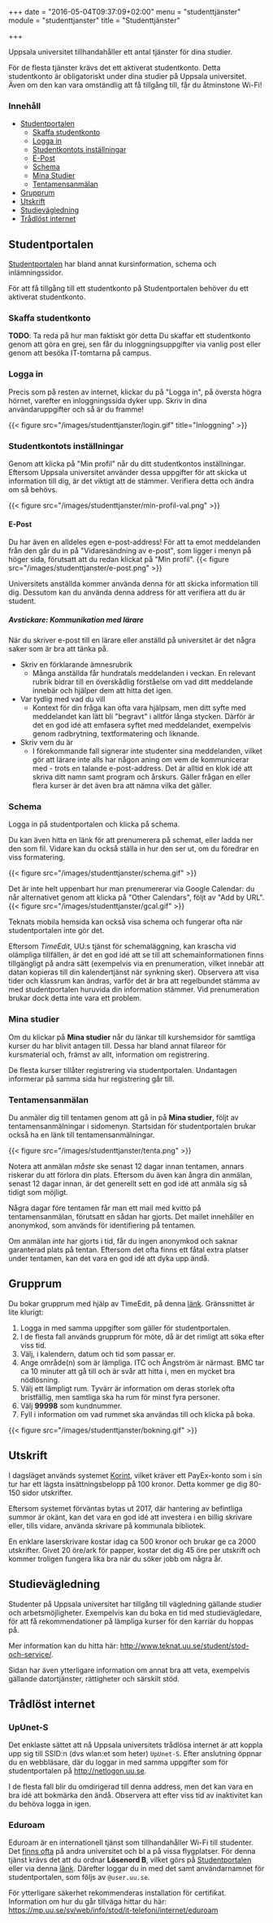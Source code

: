 +++
date = "2016-05-04T09:37:09+02:00"
menu = "studenttjänster"
module = "studenttjanster"
title = "Studenttjänster"

+++

Uppsala universitet tillhandahåller ett antal tjänster för dina studier.

För de flesta tjänster krävs det ett aktiverat studentkonto.
Detta studentkonto är obligatoriskt under dina studier på Uppsala universitet.
Även om den kan vara omständlig att få tillgång till, får du åtminstone Wi-Fi!

### Innehåll

- [Studentportalen](#studentportalen)
    - [Skaffa studentkonto](#skaffa-studentkonto)
    - [Logga in](#logga-in)
    - [Studentkontots inställningar](#studentkontots-inställningar)
    - [E-Post](#e-post)
    - [Schema](#schema)
    - [Mina Studier](#mina-studier)
    - [Tentamensanmälan](#tentamensanmälan)
- [Grupprum](#grupprum)
- [Utskrift](#utskrift)
- [Studievägledning](#studievägledning)
- [Trådlöst internet](#trådlöst-internet)




## Studentportalen
[Studentportalen](https://studentportalen.uu.se) har bland annat
kursinformation, schema och inlämningssidor.

För att få tillgång till ett studentkonto på Studentportalen behöver du ett aktiverat
studentkonto.


### Skaffa studentkonto
**TODO**: Ta reda på hur man faktiskt gör detta
Du skaffar ett studentkonto genom att göra en grej, sen får du inloggningsuppgifter
via vanlig post eller genom att besöka IT-tomtarna på campus.

### Logga in
Precis som på resten av internet, klickar du på "Logga in", på översta högra
hörnet, varefter en inloggningssida dyker upp. Skriv in dina användaruppgifter
och så är du framme!

{{< figure src="/images/studenttjanster/login.gif" title="Inloggning" >}}


### Studentkontots inställningar
Genom att klicka på "Min profil" når du ditt studentkontos inställningar.
Eftersom Uppsala universitet använder dessa uppgifter för att skicka ut information
till dig, är det viktigt att de stämmer. Verifiera detta och ändra om så
behövs.

{{< figure src="/images/studenttjanster/min-profil-val.png" >}}

#### E-Post
Du har även en alldeles egen e-post-address! För att ta emot meddelanden från
den går du in på "Vidaresändning av e-post", som ligger i menyn på höger sida,
förutsatt att du redan klickat på "Min profil".
{{< figure src="/images/studenttjanster/e-post.png" >}}

Universitets anställda kommer använda denna för att skicka information till
dig. Dessutom kan du använda denna address för att verifiera att du är student.

##### Avstickare: Kommunikation med lärare
När du skriver e-post till en lärare eller anställd på universitet är det några
saker som är bra att tänka på.

- Skriv en förklarande ämnesrubrik
    + Många anställda får hundratals meddelanden i veckan. En relevant rubrik
      bidrar till en överskådlig förståelse om vad ditt meddelande innebär och
      hjälper dem att hitta det igen.
- Var tydlig med vad du vill
    + Kontext för din fråga kan ofta vara hjälpsam, men ditt syfte med
      meddelandet kan lätt bli "begravt" i alltför långa stycken. Därför är det
      en god idé att emfasera syftet med meddelandet, exempelvis genom
      radbrytning, textformatering och liknande.
- Skriv vem du är
    + I förekommande fall signerar inte studenter sina meddelanden, vilket gör
      att lärare inte alls har någon aning om vem de kommunicerar med - trots
      en talande e-post-address. Det är alltid en klok idé att skriva ditt
      namn samt program och årskurs. Gäller frågan en eller flera kurser är det
      även bra att nämna vilka det gäller.



### Schema
Logga in på studentportalen och klicka på schema.

Du kan även hitta en länk för att prenumerera på schemat, eller ladda ner den
som fil. Vidare kan du också ställa in hur den ser ut, om du föredrar en viss
formatering.

{{< figure src="/images/studenttjanster/schema.gif" >}}

Det är inte helt uppenbart hur man prenumererar via Google Calendar: du når
alternativet genom att klicka på "Other Calendars", följt av "Add by URL".
{{< figure src="/images/studenttjanster/gcal.gif" >}}

Teknats mobila hemsida kan också visa schema och fungerar ofta när
studentportalen inte gör det.

Eftersom *TimeEdit*, UU:s tjänst för schemaläggning, kan krascha vid olämpliga
tillfällen, är det en god idé att se till att schemainformationen finns
tillgängligt på andra sätt (exempelvis via en prenumeration, vilket innebär att
datan kopieras till din kalendertjänst när synkning sker).
Observera att visa tider och klassrum kan ändras, varför det är bra att
regelbundet stämma av med studentportalen huruvida din information stämmer.
Vid prenumeration brukar dock detta inte vara ett problem.


### Mina studier
Om du klickar på **Mina studier** når du länkar till kurshemsidor för samtliga
kurser du har blivit antagen till. Dessa har bland annat filareor för
kursmaterial och, främst av allt, information om registrering.

De flesta kurser tillåter registrering via studentportalen. Undantagen
informerar på samma sida hur registrering går till.


### Tentamensanmälan
Du anmäler dig till tentamen genom att gå in på **Mina studier**, följt av
tentamensanmälningar i sidomenyn. Startsidan för studentportalen brukar också
ha en länk till tentamensanmälningar.

{{< figure src="/images/studenttjanster/tenta.png" >}}

Notera att anmälan *måste* ske senast 12 dagar innan tentamen, annars riskerar
du att förlora din plats. Eftersom du även kan ångra din anmälan, senast 12
dagar innan, är det generellt sett en god idé att anmäla sig så tidigt som
möjligt.

Några dagar före tentamen får man ett mail med kvitto på tentamensanmälan,
förutsatt en sådan har gjorts. Det mailet innehåller en anonymkod, som används
för identifiering på tentamen.

Om anmälan *inte* har gjorts i tid, får du ingen anonymkod och saknar
garanterad plats på tentan. Eftersom det ofta finns ett fåtal extra platser
under tentamen, kan det vara en god idé att dyka upp ändå.


## Grupprum
Du bokar grupprum med hjälp av TimeEdit, på denna [länk](https://se.timeedit.net/web/uu/db1/wr_student/).
Gränssnittet är lite klurigt:

1. Logga in med samma uppgifter som gäller för studentportalen.
2. I de flesta fall används grupprum för möte, då är det rimligt att söka efter
   viss tid.
3. Välj, i kalendern, datum och tid som passar er.
4. Ange område(n) som är lämpliga. ITC och Ångström är närmast. BMC tar ca 10
   minuter att gå till och är svår att hitta i, men en mycket bra nödlösning.
5. Välj ett lämpligt rum. Tyvärr är information om deras storlek ofta
   bristfällig, men samtliga ska ha rum för minst fyra personer.
6. Välj **99998** som kundnummer.
7. Fyll i information om vad rummet ska användas till och klicka på boka.

{{< figure src="/images/studenttjanster/bokning.gif" >}}


## Utskrift
I dagsläget används systemet [Korint](http://www.korint.uu.se/), vilket kräver ett PayEx-konto som i sin
tur har ett lägsta insättningsbelopp på 100 kronor. Detta kommer ge dig 80-150
sidor utskrifter.

Eftersom systemet förväntas bytas ut 2017, där hantering av
befintliga summor är okänt, kan det vara en god idé att investera i en
billig skrivare eller, tills vidare, använda skrivare på kommunala bibliotek.

En enklare laserskrivare kostar idag ca 500 kronor och brukar ge ca 2000
utskrifter. Givet 20 öre/ark för papper, kostar det dig 45 öre per utskrift och
kommer troligen fungera lika bra när du söker jobb om några år.




## Studievägledning
Studenter på Uppsala universitet har tillgång till vägledning gällande studier
och arbetsmöjligheter. Exempelvis kan du boka en tid med studievägledare, för
att få rekommendationer på lämpliga kurser för den karriär du hoppas på.

Mer information kan du hitta här:
http://www.teknat.uu.se/student/stod-och-service/.

Sidan har även ytterligare information om annat bra att veta, exempelvis
gällande datortjänster, rättigheter och särskilt stöd.


## Trådlöst internet
### UpUnet-S
Det enklaste sättet att nå Uppsala universitets trådlösa internet är att
koppla upp sig till SSID:n (dvs wlan:et som heter) `UpUnet-S`.
Efter anslutning öppnar du en webbläsare, där du loggar in med samma uppgifter
som för studentportalen på http://netlogon.uu.se.

I de flesta fall blir du omdirigerad till denna address, men det kan vara en
bra idé att bokmärka den ändå. Observera att efter viss tid av inaktivitet kan
du behöva logga in igen.


### Eduroam
Eduroam är en internationell tjänst som tillhandahåller Wi-Fi till studenter.
Det [finns ofta](https://www.eduroam.org/where/) på andra universitet och bl a på vissa flygplatser.
För denna tjänst krävs det att du ordnar **Lösenord B**, vilket görs på
[Studentportalen](#studentkontots-inställningar) eller via denna [länk](https://akka-anv.uu.se/authsrvpublik/).
Därefter loggar du in med det samt användarnamnet för studentportalen, som följs av
`@user.uu.se`.

För ytterligare säkerhet rekommenderas installation för certifikat. Information
om hur du går tillväga hittar du här:
https://mp.uu.se/sv/web/info/stod/it-telefoni/internet/eduroam

